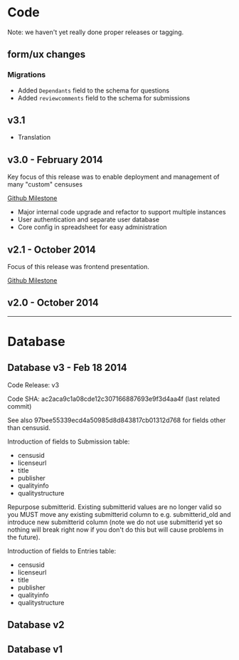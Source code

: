 # Code

Note: we haven't yet really done proper releases or tagging.

## form/ux changes

### Migrations

* Added `Dependants` field to the schema for questions
* Added `reviewcomments` field to the schema for submissions

## v3.1

* Translation

## v3.0 - February 2014

Key focus of this release was to enable deployment and management of many
"custom" censuses 

[Github Milestone](https://github.com/okfn/opendatacensus/issues?milestone=5&state=closed)

* Major internal code upgrade and refactor to support multiple instances
* User authentication and separate user database
* Core config in spreadsheet for easy administration

## v2.1 - October 2014

Focus of this release was frontend presentation.

[Github Milestone](https://github.com/okfn/opendatacensus/issues?milestone=3&state=closed)

## v2.0 - October 2014

----

# Database

## Database v3 - Feb 18 2014

Code Release: v3

Code SHA: ac2aca9c1a08cde12c307166887693e9f3d4aa4f (last related commit)

See also 97bee55339ecd4a50985d8d843817cb01312d768 for fields other than censusid.

Introduction of fields to Submission table:

* censusid
* licenseurl
* title
* publisher
* qualityinfo
* qualitystructure

Repurpose submitterid. Existing submitterid values are no longer valid so you
MUST move any existing submitterid column to e.g. submitterid_old and introduce
new submitterid column (note we do not use submitterid yet so nothing will
break right now if you don't do this but will cause problems in the future).

Introduction of fields to Entries table:

* censusid
* licenseurl
* title
* publisher
* qualityinfo
* qualitystructure

## Database v2

## Database v1

